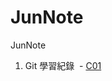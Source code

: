 # JunNote
JunNote

1. Git 學習紀錄  - [C01](https://github.com/kanhaojun/JunNote/blob/master/Note/C01.md)
